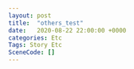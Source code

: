 ```yaml
---
layout: post
title:  "others_test"
date:   2020-08-22 22:00:00 +0000
categories: Etc
Tags: Story Etc
SceneCode: []
---
```


